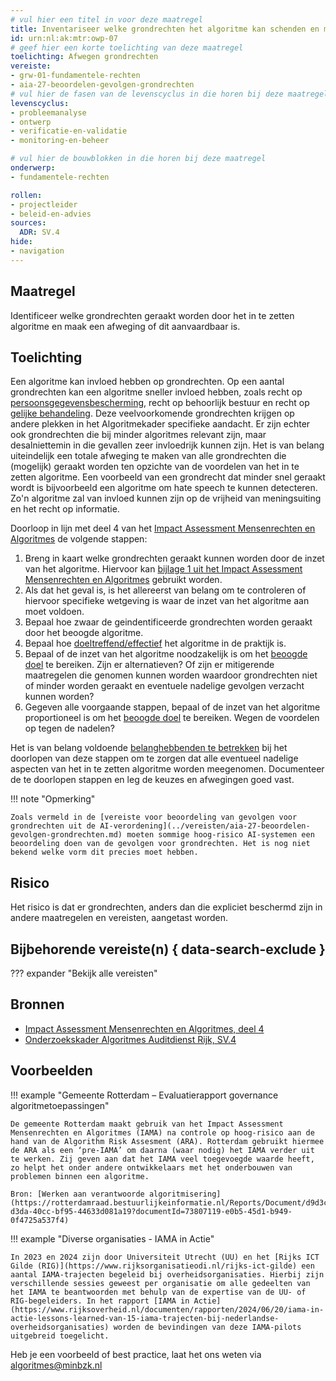 ```yaml
---
# vul hier een titel in voor deze maatregel
title: Inventariseer welke grondrechten het algoritme kan schenden en maak een belangenafweging
id: urn:nl:ak:mtr:owp-07
# geef hier een korte toelichting van deze maatregel
toelichting: Afwegen grondrechten
vereiste:
- grw-01-fundamentele-rechten
- aia-27-beoordelen-gevolgen-grondrechten
# vul hier de fasen van de levenscyclus in die horen bij deze maatregel
levenscyclus:
- probleemanalyse
- ontwerp
- verificatie-en-validatie
- monitoring-en-beheer

# vul hier de bouwblokken in die horen bij deze maatregel
onderwerp: 
- fundamentele-rechten

rollen:
- projectleider
- beleid-en-advies
sources:
  ADR: SV.4
hide:
- navigation
---
```


<!-- Let op! onderstaande regel met 'tags' niet weghalen! Deze maakt automatisch de knopjes op basis van de metadata  -->
<!-- tags -->

## Maatregel
Identificeer welke grondrechten geraakt worden door het in te zetten algoritme en maak een afweging of dit aanvaardbaar is.

## Toelichting 
<!-- Geef hier een toelichting van deze maatregel -->
Een algoritme kan invloed hebben op grondrechten. Op een aantal grondrechten kan een algoritme sneller invloed hebben, zoals recht op [persoonsgegevensbescherming](../../onderwerpen/privacy-en-gegevensbescherming.md), recht op behoorlijk bestuur en recht op [gelijke behandeling](../../onderwerpen/bias-en-non-discriminatie.md).
Deze veelvoorkomende grondrechten krijgen op andere plekken in het Algoritmekader specifieke aandacht. 
Er zijn echter ook grondrechten die bij minder algoritmes relevant zijn, maar desalniettemin in die gevallen zeer invloedrijk kunnen zijn. 
Het is van belang uiteindelijk een totale afweging te maken van alle grondrechten die (mogelijk) geraakt worden ten opzichte van de voordelen van het in te zetten algoritme. 
Een voorbeeld van een grondrecht dat minder snel geraakt wordt is bijvoorbeeld een algoritme om hate speech te kunnen detecteren. Zo'n algoritme zal van invloed kunnen zijn op de vrijheid van meningsuiting en het recht op informatie.

Doorloop in lijn met deel 4 van het [Impact Assessment Mensenrechten en Algoritmes](../hulpmiddelen/IAMA.md) de volgende stappen:

1. Breng in kaart welke grondrechten geraakt kunnen worden door de inzet van het algoritme. Hiervoor kan [bijlage 1 uit het Impact Assessment Mensenrechten en Algoritmes](../hulpmiddelen/IAMA.md) gebruikt worden.
2. Als dat het geval is, is het allereerst van belang om te controleren of hiervoor specifieke wetgeving is waar de inzet van het algoritme aan moet voldoen.
3. Bepaal hoe zwaar de geindentificeerde grondrechten worden geraakt door het beoogde algoritme.
4. Bepaal hoe [doeltreffend/effectief](5-ver-01-functioneren-in-lijn-met-doeleinden.md) het algoritme in de praktijk is.
5. Bepaal of de inzet van het algoritme noodzakelijk is om het [beoogde doel](1-pba-02-formuleren-doelstelling.md) te bereiken. Zijn er alternatieven? Of zijn er mitigerende maatregelen die genomen kunnen worden waardoor grondrechten niet of minder worden geraakt en eventuele nadelige gevolgen verzacht kunnen worden?
6. Gegeven alle voorgaande stappen, bepaal of de inzet van het algoritme proportioneel is om het [beoogde doel](1-pba-02-formuleren-doelstelling.md) te bereiken. Wegen de voordelen op tegen de nadelen?

Het is van belang voldoende [belanghebbenden te betrekken](1-pba-04-betrek-belanghebbenden.md) bij het doorlopen van deze stappen om te zorgen dat alle eventueel nadelige aspecten van het in te zetten algoritme worden meegenomen. 
Documenteer de te doorlopen stappen en leg de keuzes en afwegingen goed vast. 

!!! note "Opmerking"

    Zoals vermeld in de [vereiste voor beoordeling van gevolgen voor grondrechten uit de AI-verordening](../vereisten/aia-27-beoordelen-gevolgen-grondrechten.md) moeten sommige hoog-risico AI-systemen een beoordeling doen van de gevolgen voor grondrechten. Het is nog niet bekend welke vorm dit precies moet hebben.

## Risico 
<!-- vul hier het specifieke risico in dat kan worden gemitigeerd met behulp van deze maatregel -->
Het risico is dat er grondrechten, anders dan die expliciet beschermd zijn in andere maatregelen en vereisten, aangetast worden. 

## Bijbehorende vereiste(n) { data-search-exclude }
<!-- Hier volgt een lijst met vereisten op basis van de in de metadata ingevulde vereiste -->
<!-- Let op! onderstaande regel met 'list_vereisten_on_maatregelen_page' niet weghalen! Deze maakt automatisch een lijst van bijbehorende verseisten op basis van de metadata  -->
??? expander "Bekijk alle vereisten"
    <!-- list_vereisten_on_maatregelen_page -->


## Bronnen 
<!-- Vul hier de relevante bronnen in voor deze maatregel -->
- [Impact Assessment Mensenrechten en Algoritmes, deel 4](../hulpmiddelen/IAMA.md)
- [Onderzoekskader Algoritmes Auditdienst Rijk, SV.4](https://www.rijksoverheid.nl/documenten/rapporten/2023/07/11/onderzoekskader-algoritmes-adr-2023)


## Voorbeelden

!!! example "Gemeente Rotterdam – Evaluatierapport governance algoritmetoepassingen"

	De gemeente Rotterdam maakt gebruik van het Impact Assessment Mensenrechten en Algoritmes (IAMA) na controle op hoog-risico aan de hand van de Algorithm Risk Assesment (ARA). Rotterdam gebruikt hiermee de ARA als een ‘pre-IAMA’ om daarna (waar nodig) het IAMA verder uit te werken. Zij geven aan dat het IAMA veel toegevoegde waarde heeft, zo helpt het onder andere ontwikkelaars met het onderbouwen van problemen binnen een algoritme.
		
	Bron: [Werken aan verantwoorde algoritmisering](https://rotterdamraad.bestuurlijkeinformatie.nl/Reports/Document/d9d3ccf6-d3da-40cc-bf95-44633d081a19?documentId=73807119-e0b5-45d1-b949-0f4725a537f4)


!!! example "Diverse organisaties  - IAMA in Actie"

	In 2023 en 2024 zijn door Universiteit Utrecht (UU) en het [Rijks ICT Gilde (RIG)](https://www.rijksorganisatieodi.nl/rijks-ict-gilde) een aantal IAMA-trajecten begeleid bij overheidsorganisaties. Hierbij zijn verschillende sessies geweest per organisatie om alle gedeelten van het IAMA te beantwoorden met behulp van de expertise van de UU- of RIG-begeleiders. In het rapport [IAMA in Actie](https://www.rijksoverheid.nl/documenten/rapporten/2024/06/20/iama-in-actie-lessons-learned-van-15-iama-trajecten-bij-nederlandse-overheidsorganisaties) worden de bevindingen van deze IAMA-pilots uitgebreid toegelicht.


Heb je een voorbeeld of best practice, laat het ons weten via [algoritmes@minbzk.nl](mailto:algoritmes@minbzk.nl)
